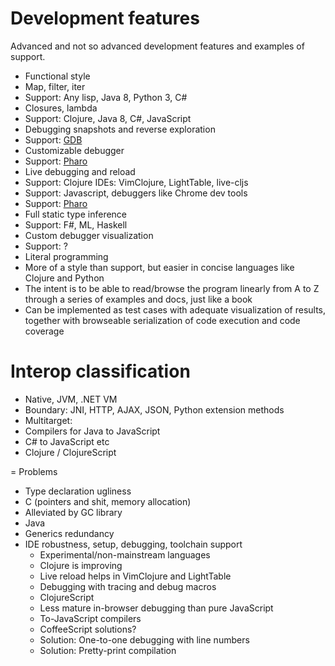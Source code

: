 # Development features

Advanced and not so advanced development features and examples of support.

 - Functional style
  - Map, filter, iter
   - Support: Any lisp, Java 8, Python 3, C#
 - Closures, lambda
  - Support: Clojure, Java 8, C#, JavaScript
 - Debugging snapshots and reverse exploration
  - Support: [GDB](https://sourceware.org/gdb/onlinedocs/gdb/Checkpoint_002fRestart.html)
 - Customizable debugger
  - Support: [Pharo](http://www.pharo-project.org/home)
 - Live debugging and reload
  - Support: Clojure IDEs: VimClojure, LightTable, live-cljs
  - Support: Javascript, debuggers like Chrome dev tools
  - Support: [Pharo](http://www.pharo-project.org/home)
 - Full static type inference
  - Support: F#, ML, Haskell
 - Custom debugger visualization
  - Support: ?
 - Literal programming
  - More of a style than support, but easier in concise languages like Clojure and Python
  - The intent is to be able to read/browse the program linearly from A to Z through a series of examples and docs, just like a book
  - Can be implemented as test cases with adequate visualization of results, together with browseable serialization of code execution and code coverage
 
# Interop classification

 - Native, JVM, .NET VM
 - Boundary: JNI, HTTP, AJAX, JSON, Python extension methods
 - Multitarget:
  - Compilers for Java to JavaScript
  - C# to JavaScript etc
  - Clojure / ClojureScript
  
= Problems
 - Type declaration ugliness
  - C (pointers and shit, memory allocation)
   - Alleviated by GC library
  - Java
   - Generics redundancy
 - IDE robustness, setup, debugging, toolchain support
   - Experimental/non-mainstream languages
   - Clojure is improving
    - Live reload helps in VimClojure and LightTable
    - Debugging with tracing and debug macros
   - ClojureScript
    - Less mature in-browser debugging than pure JavaScript
   - To-JavaScript compilers
    - CoffeeScript solutions?
    - Solution: One-to-one debugging with line numbers
    - Solution: Pretty-print compilation
    
